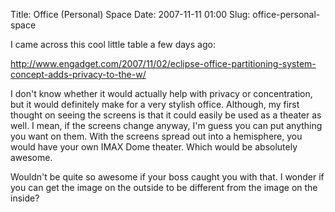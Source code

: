 Title: Office (Personal) Space
Date: 2007-11-11 01:00
Slug: office-personal-space

I came across this cool little table a few days ago:

http://www.engadget.com/2007/11/02/eclipse-office-partitioning-system-concept-adds-privacy-to-the-w/

I don't know whether it would actually help with privacy or
concentration, but it would definitely make for a very stylish office.
Although, my first thought on seeing the screens is that it could easily
be used as a theater as well. I mean, if the screens change anyway, I'm
guess you can put anything you want on them. With the screens spread out
into a hemisphere, you would have your own IMAX Dome theater. Which
would be absolutely awesome.

Wouldn't be quite so awesome if your boss caught you with that. I wonder
if you can get the image on the outside to be different from the image
on the inside?

